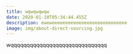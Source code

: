 ```yaml
---
title: wqwqwqwqw
date: 2020-01-10T05:34:44.455Z
description: eweweeeeeeeeeeeeeeeeeeeeeeeeeeee
image: img/about-direct-sourcing.jpg
---
```

wqqqqqqqqqqqqqqqqqqqqqqqqqqqqqq
